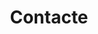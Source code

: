 ---
layout: page.njk
tags: page
key: contacts-help_fr
title: Contacte
parent: help_fr
order: 1
availablelanguages: 
    - de
    - en
---